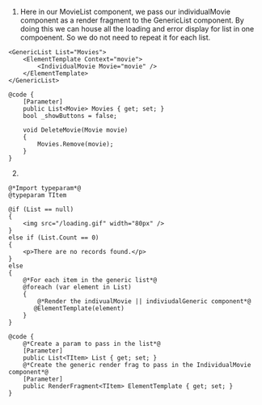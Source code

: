 1. Here in our MovieList component, we pass our individualMovie component as a render fragment to the GenericList component. By doing this we can house all the loading and error display for list in one compoenent. So we do not need to repeat it for each list.
```razor
<GenericList List="Movies">
    <ElementTemplate Context="movie">
        <IndividualMovie Movie="movie" />
    </ElementTemplate>
</GenericList>

@code {
    [Parameter]
    public List<Movie> Movies { get; set; }
    bool _showButtons = false;

    void DeleteMovie(Movie movie)
    {
        Movies.Remove(movie);
    }
}
```
2. 
```razor
@*Import typeparam*@
@typeparam TItem

@if (List == null)
{
    <img src="/loading.gif" width="80px" />
}
else if (List.Count == 0)
{
    <p>There are no records found.</p>
}
else
{
    @*For each item in the generic list*@
    @foreach (var element in List)
    {
        @*Render the indivualMovie || indiviudalGeneric component*@
       @ElementTemplate(element)
    }
}

@code {
    @*Create a param to pass in the list*@
    [Parameter]
    public List<TItem> List { get; set; }
    @*Create the generic render frag to pass in the IndividualMovie component*@
    [Parameter]
    public RenderFragment<TItem> ElementTemplate { get; set; }
}
```
